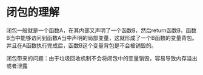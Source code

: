 # 闭包的理解

闭包一般就是一个函数A，在其内部又声明了一个函数B，然后return函数B，函数B当中能够访问到函数A当中声明的局部变量，这就形成了一个B函数的变量背包。并且在A函数执行完成后，函数B这个变量背包是不会被销毁的。

闭包带来的问题：由于垃圾回收机制不会将闭包中的变量销毁，容易导致内存溢出或者泄露